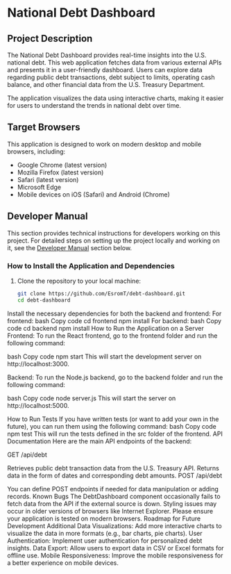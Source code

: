 # National Debt Dashboard

## Project Description

The National Debt Dashboard provides real-time insights into the U.S. national debt. This web application fetches data from various external APIs and presents it in a user-friendly dashboard. Users can explore data regarding public debt transactions, debt subject to limits, operating cash balance, and other financial data from the U.S. Treasury Department.

The application visualizes the data using interactive charts, making it easier for users to understand the trends in national debt over time.

## Target Browsers

This application is designed to work on modern desktop and mobile browsers, including:
- Google Chrome (latest version)
- Mozilla Firefox (latest version)
- Safari (latest version)
- Microsoft Edge
- Mobile devices on iOS (Safari) and Android (Chrome)

## Developer Manual

This section provides technical instructions for developers working on this project. For detailed steps on setting up the project locally and working on it, see the [Developer Manual](#developer-manual) section below.


### How to Install the Application and Dependencies

1. Clone the repository to your local machine:
   ```bash
   git clone https://github.com/EsromT/debt-dashboard.git
   cd debt-dashboard
Install the necessary dependencies for both the backend and frontend:
For frontend:
bash
Copy code
cd frontend
npm install
For backend:
bash
Copy code
cd backend
npm install
How to Run the Application on a Server
Frontend: To run the React frontend, go to the frontend folder and run the following command:

bash
Copy code
npm start
This will start the development server on http://localhost:3000.

Backend: To run the Node.js backend, go to the backend folder and run the following command:

bash
Copy code
node server.js
This will start the server on http://localhost:5000.

How to Run Tests
If you have written tests (or want to add your own in the future), you can run them using the following command:
bash
Copy code
npm test
This will run the tests defined in the src folder of the frontend.
API Documentation
Here are the main API endpoints of the backend:

GET /api/debt

Retrieves public debt transaction data from the U.S. Treasury API.
Returns data in the form of dates and corresponding debt amounts.
POST /api/debt

You can define POST endpoints if needed for data manipulation or adding records.
Known Bugs
The DebtDashboard component occasionally fails to fetch data from the API if the external source is down.
Styling issues may occur in older versions of browsers like Internet Explorer. Please ensure your application is tested on modern browsers.
Roadmap for Future Development
Additional Data Visualizations: Add more interactive charts to visualize the data in more formats (e.g., bar charts, pie charts).
User Authentication: Implement user authentication for personalized debt insights.
Data Export: Allow users to export data in CSV or Excel formats for offline use.
Mobile Responsiveness: Improve the mobile responsiveness for a better experience on mobile devices.
